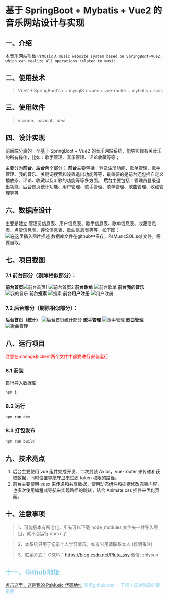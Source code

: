 # 基于 SpringBoot + Mybatis + Vue2 的音乐网站设计与实现

## 一、介绍

本音乐网站叫做 `PsMusic`
`A music website system based on SpringBoot+Vue2, which can realize all operations related to music`

## 二、使用技术
> Vue2 + SpringBoot2.x + mysql8.x
> vuex + vue-router + mybatis + scss

## 三、使用软件
> vscode、navicat、idea

## 四、设计实现
前后端分离的一个基于 SpringBoot + Vue2 的音乐网站系统，能够实现有关音乐的所有操作，比如：歌手管理、音乐管理、评论收藏等等；

主要分为**前台、后台**两个部分；
**前台**主要包括：登录注册功能、歌单管理、歌手管理、我的音乐、关键词搜索和设置退出功能等等，最重要的是前台还包括自定义播放条、评论、收藏以及听歌的功能等等多方面。
**后台**主要包括：管理员登录退出功能、后台首页统计功能、用户管理、歌手管理、歌单管理、歌曲管理、收藏管理等等

## 六、数据库设计
主要是建立 管理员信息表、用户信息表、歌手信息表、歌单信息表、收藏信息表、点赞信息表、评论信息表、歌曲信息表等等，如下图：
![在这里插入图片描述](https://img-blog.csdnimg.cn/9acbc95bc8664062a43014d03fdfe67b.png#pic_center)
数据库文件在github中保存，PsMusicSQL.sql 文件，需要自取。

## 七、项目截图
### 7.1 前台部分（剔除相似部分）：
**前台首页**![前台首页1](https://img-blog.csdnimg.cn/a0a9aba0ff5544859fab8a5887b46bbc.png#pic_center)
![前台首页2](https://img-blog.csdnimg.cn/1e5e15eac00a40108d3da571b5e843de.png#pic_center)
**前台歌单**
![前台歌单](https://img-blog.csdnimg.cn/907226a3494c48d49ae566c6c57508e3.png#pic_center)
**前台我的音乐**
![我的音乐](https://img-blog.csdnimg.cn/789148e4366f43c5a21e92241af8f4c6.png#pic_center)
**前台搜索**
![搜索](https://img-blog.csdnimg.cn/50861c5523864e11bd0712ce6db054cc.png#pic_center)
**前台用户注册**
![用户注册](https://img-blog.csdnimg.cn/a00d89c59af547a6b5bd09e323e4b49e.png#pic_center)

### 7.2 后台部分（剔除相似部分）：
**后台首页（统计）**
![后台首页统计部分](https://img-blog.csdnimg.cn/b31e0cdb954e4f3083dcda0ca4d2ad79.png#pic_center)
**歌手管理**
![歌手管理](https://img-blog.csdnimg.cn/2c4c8ae403f9457ba82b4599fe0a7bda.png#pic_center)
**歌曲管理**
![歌曲管理](https://img-blog.csdnimg.cn/8726e1b74c884ea38281d6d930e28999.png#pic_center)
## 八、运行项目
<font color="red">注意在manage和client两个文件中都要进行安装运行</font>
### 8.1 安装
自行导入数据库
```js
npm i
```

### 8.2 运行
```js
npm run dev
```

###  8.3 打包发布

```js
npm run build
```
## 九、技术亮点
1. 后台主要使用 vue 组件完成开发、二次封装 Axios，vue-router 来传递和获取数据，同时设置导航守卫来过滤 token 权限的路径。
2. 前台主要使用 vuex 来传递和共享数据，使用动态组件和插槽修改完善内容，也多次使用编程式导航来实现路径的跳转，结合 Animate.css 插件来优化页面。

## 十、注意事项

> 1、可能版本有所老化，所有可以下载 node_modules 文件夹一并导入项目，就不必运行 npm i 了

> 2、本系统只用于记录个人学习情况，如有它用请联系本人 (标明备注)

> 3、联系方式：
> CSDN：https://blog.csdn.net/Pluto_ssy
> 微信: zhlysun

## <font color="skyblue">十一、Github地址</font>
[点击这里，这是我的 PsMusic 代码地址](https://github.com/Plutossy/PsMusic)
<font color="skyblue">劳烦github star 一下吧！这对我真的很重要</font>